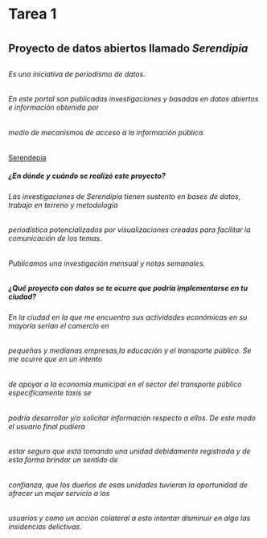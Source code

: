 # Tarea 1  <h1>

## Proyecto de datos abiertos llamado _Serendipia_ <h2>

  ###### Es una iniciativa de periodismo de datos. 
  ###### En este portal son publicadas investigaciones y basadas en datos abiertos e información obtenida por <h6>
  ###### medio de mecanismos de acceso a la información pública. <h6>

  [Serendepia](https://serendipia.digital/que-es-serendipia/) 

   ##### **¿En dónde y cuándo se realizó este proyecto?** <h5>
  ###### Las investigaciones de Serendipia tienen sustento en bases de datos, trabajo en terreno y metodología <h6>
  ######  periodística potencializados por visualizaciones creadas para facilitar la comunicación de los temas. <h6>

  ###### Publicamos una investigación mensual y notas semanales. <h6>

   ##### **¿Qué proyecto con datos se te ocurre que podría implementarse en tu ciudad?** <h5>
  ###### En la ciudad en la que me encuentro sus actividades económicas en su mayoría serían el comercio en <h6>
  ###### pequeñas y medianas empresas,la educación y el transporte público. Se me ocurre que en un intento <h6>
  ###### de apoyar a la economía municipal en el sector del transporte público específicamente taxis se  <h6>
  ###### podría desarrollar y/o solicitar información respecto a ellos. De este modo el usuario final pudiera <h6>
  ###### estar seguro que está tomando una unidad debidamente registrada y de esta forma brindar un sentido de <h6>
  ###### confianza, que los dueños de esas unidades tuvieran la oportunidad de ofrecer un mejor servicio a los <h6>
  ###### usuarios y como un acción colateral a esto intentar disminuir en algo las insidencias delictivas. <h6>

